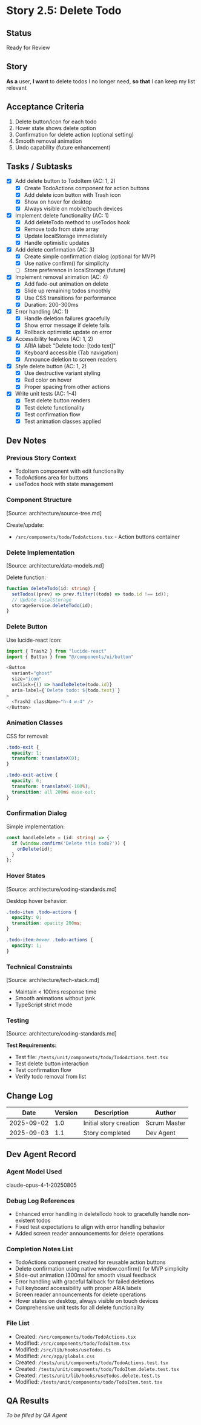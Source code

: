# Story 2.5: Delete Todo

## Status

Ready for Review

## Story

**As a** user,
**I want** to delete todos I no longer need,
**so that** I can keep my list relevant

## Acceptance Criteria

1. Delete button/icon for each todo
2. Hover state shows delete option
3. Confirmation for delete action (optional setting)
4. Smooth removal animation
5. Undo capability (future enhancement)

## Tasks / Subtasks

- [x] Add delete button to TodoItem (AC: 1, 2)
  - [x] Create TodoActions component for action buttons
  - [x] Add delete icon button with Trash icon
  - [x] Show on hover for desktop
  - [x] Always visible on mobile/touch devices
- [x] Implement delete functionality (AC: 1)
  - [x] Add deleteTodo method to useTodos hook
  - [x] Remove todo from state array
  - [x] Update localStorage immediately
  - [x] Handle optimistic updates
- [x] Add delete confirmation (AC: 3)
  - [x] Create simple confirmation dialog (optional for MVP)
  - [x] Use native confirm() for simplicity
  - [ ] Store preference in localStorage (future)
- [x] Implement removal animation (AC: 4)
  - [x] Add fade-out animation on delete
  - [x] Slide up remaining todos smoothly
  - [x] Use CSS transitions for performance
  - [x] Duration: 200-300ms
- [x] Error handling (AC: 1)
  - [x] Handle deletion failures gracefully
  - [x] Show error message if delete fails
  - [x] Rollback optimistic update on error
- [x] Accessibility features (AC: 1, 2)
  - [x] ARIA label: "Delete todo: [todo text]"
  - [x] Keyboard accessible (Tab navigation)
  - [x] Announce deletion to screen readers
- [x] Style delete button (AC: 1, 2)
  - [x] Use destructive variant styling
  - [x] Red color on hover
  - [x] Proper spacing from other actions
- [x] Write unit tests (AC: 1-4)
  - [x] Test delete button renders
  - [x] Test delete functionality
  - [x] Test confirmation flow
  - [x] Test animation classes applied

## Dev Notes

### Previous Story Context

- TodoItem component with edit functionality
- TodoActions area for buttons
- useTodos hook with state management

### Component Structure

[Source: architecture/source-tree.md]

Create/update:

- `/src/components/todo/TodoActions.tsx` - Action buttons container

### Delete Implementation

[Source: architecture/data-models.md]

Delete function:

```typescript
function deleteTodo(id: string) {
  setTodos((prev) => prev.filter((todo) => todo.id !== id));
  // Update localStorage
  storageService.deleteTodo(id);
}
```

### Delete Button

Use lucide-react icon:

```typescript
import { Trash2 } from "lucide-react"
import { Button } from "@/components/ui/button"

<Button
  variant="ghost"
  size="icon"
  onClick={() => handleDelete(todo.id)}
  aria-label={`Delete todo: ${todo.text}`}
>
  <Trash2 className="h-4 w-4" />
</Button>
```

### Animation Classes

CSS for removal:

```css
.todo-exit {
  opacity: 1;
  transform: translateX(0);
}

.todo-exit-active {
  opacity: 0;
  transform: translateX(-100%);
  transition: all 200ms ease-out;
}
```

### Confirmation Dialog

Simple implementation:

```typescript
const handleDelete = (id: string) => {
  if (window.confirm('Delete this todo?')) {
    onDelete(id);
  }
};
```

### Hover States

[Source: architecture/coding-standards.md]

Desktop hover behavior:

```css
.todo-item .todo-actions {
  opacity: 0;
  transition: opacity 200ms;
}

.todo-item:hover .todo-actions {
  opacity: 1;
}
```

### Technical Constraints

[Source: architecture/tech-stack.md]

- Maintain < 100ms response time
- Smooth animations without jank
- TypeScript strict mode

### Testing

[Source: architecture/coding-standards.md]

**Test Requirements:**

- Test file: `/tests/unit/components/todo/TodoActions.test.tsx`
- Test delete button interaction
- Test confirmation flow
- Verify todo removal from list

## Change Log

| Date       | Version | Description            | Author       |
| ---------- | ------- | ---------------------- | ------------ |
| 2025-09-02 | 1.0     | Initial story creation | Scrum Master |
| 2025-09-03 | 1.1     | Story completed        | Dev Agent    |

## Dev Agent Record

### Agent Model Used

claude-opus-4-1-20250805

### Debug Log References

- Enhanced error handling in deleteTodo hook to gracefully handle non-existent todos
- Fixed test expectations to align with error handling behavior
- Added screen reader announcements for delete operations

### Completion Notes List

- TodoActions component created for reusable action buttons
- Delete confirmation using native window.confirm() for MVP simplicity
- Slide-out animation (300ms) for smooth visual feedback
- Error handling with graceful fallback for failed deletions
- Full keyboard accessibility with proper ARIA labels
- Screen reader announcements for delete operations
- Hover states on desktop, always visible on touch devices
- Comprehensive unit tests for all delete functionality

### File List

- Created: `/src/components/todo/TodoActions.tsx`
- Modified: `/src/components/todo/TodoItem.tsx`
- Modified: `/src/lib/hooks/useTodos.ts`
- Modified: `/src/app/globals.css`
- Created: `/tests/unit/components/todo/TodoActions.test.tsx`
- Created: `/tests/unit/components/todo/TodoItem.delete.test.tsx`
- Created: `/tests/unit/lib/hooks/useTodos.delete.test.ts`
- Modified: `/tests/unit/components/todo/TodoItem.test.tsx`

## QA Results

_To be filled by QA Agent_
